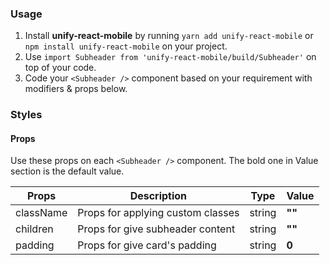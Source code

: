 ### Usage

1. Install **unify-react-mobile** by running `yarn add unify-react-mobile` or `npm install unify-react-mobile` on your project.
2. Use `import Subheader from 'unify-react-mobile/build/Subheader'` on top of your code.
3. Code your `<Subheader />` component based on your requirement with modifiers & props below.



### Styles

#### Props

Use these props on each `<Subheader />` component. The bold one in Value section is the default value.

| Props            | Description                         | Type            | Value
|------------------|-------------------------------------|-----------------|----------------|
| className        | Props for applying custom classes   | string          | **""**
| children         | Props for give subheader content    | string          | **""**
| padding          | Props for give card's padding       | string          | **0**